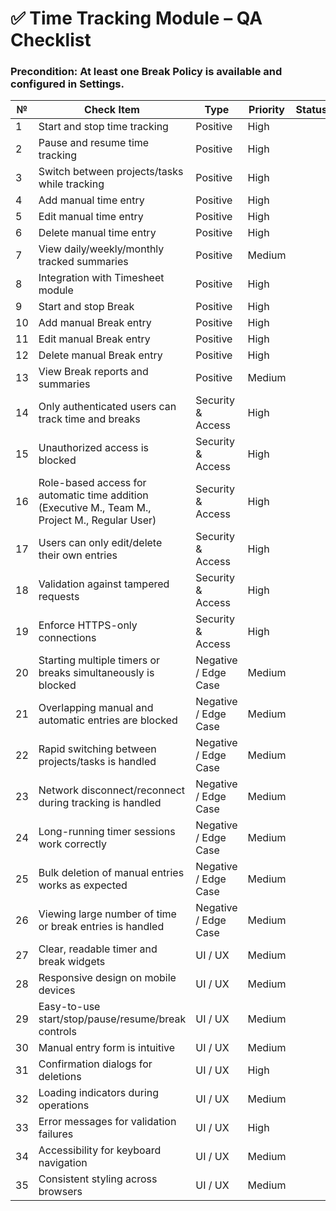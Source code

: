 # ✅ Time Tracking Module – QA Checklist 

### Precondition: At least one Break Policy is available and configured in Settings.

| №  | Check Item                                                                                       | Type                 | Priority | Status |
|----|--------------------------------------------------------------------------------------------------|----------------------|----------|--------|
| 1  | Start and stop time tracking                                                                     | Positive             | High     |        |
| 2  | Pause and resume time tracking                                                                   | Positive             | High     |        |
| 3  | Switch between projects/tasks while tracking                                                     | Positive             | High     |        |
| 4  | Add manual time entry                                                                            | Positive             | High     |        |
| 5  | Edit manual time entry                                                                           | Positive             | High     |        |
| 6  | Delete manual time entry                                                                         | Positive             | High     |        |
| 7  | View daily/weekly/monthly tracked summaries                                                      | Positive             | Medium   |        |
| 8  | Integration with Timesheet module                                                                | Positive             | High     |        |
| 9  | Start and stop Break                                                                             | Positive             | High     |        |
| 10 | Add manual Break entry                                                                           | Positive             | High     |        |
| 11 | Edit manual Break entry                                                                          | Positive             | High     |        |
| 12 | Delete manual Break entry                                                                        | Positive             | High     |        |
| 13 | View Break reports and summaries                                                                 | Positive             | Medium   |        |
| 14 | Only authenticated users can track time and breaks                                               | Security & Access    | High     |        |
| 15 | Unauthorized access is blocked                                                                   | Security & Access    | High     |        |
| 16 | Role-based access for automatic time addition (Executive M., Team M., Project M., Regular User)  | Security & Access    | High     |        |
| 17 | Users can only edit/delete their own entries                                                     | Security & Access    | High     |        |
| 18 | Validation against tampered requests                                                             | Security & Access    | High     |        |
| 19 | Enforce HTTPS-only connections                                                                   | Security & Access    | High     |        |
| 20 | Starting multiple timers or breaks simultaneously is blocked                                     | Negative / Edge Case | Medium   |        |
| 21 | Overlapping manual and automatic entries are blocked                                             | Negative / Edge Case | Medium   |        |
| 22 | Rapid switching between projects/tasks is handled                                                | Negative / Edge Case | Medium   |        |
| 23 | Network disconnect/reconnect during tracking is handled                                          | Negative / Edge Case | Medium   |        |
| 24 | Long-running timer sessions work correctly                                                       | Negative / Edge Case | Medium   |        |
| 25 | Bulk deletion of manual entries works as expected                                                | Negative / Edge Case | Medium   |        |
| 26 | Viewing large number of time or break entries is handled                                         | Negative / Edge Case | Medium   |        |
| 27 | Clear, readable timer and break widgets                                                          | UI / UX              | Medium   |        |
| 28 | Responsive design on mobile devices                                                              | UI / UX              | Medium   |        |
| 29 | Easy-to-use start/stop/pause/resume/break controls                                               | UI / UX              | Medium   |        |
| 30 | Manual entry form is intuitive                                                                   | UI / UX              | Medium   |        |
| 31 | Confirmation dialogs for deletions                                                               | UI / UX              | High     |        |
| 32 | Loading indicators during operations                                                             | UI / UX              | Medium   |        |
| 33 | Error messages for validation failures                                                           | UI / UX              | High     |        |
| 34 | Accessibility for keyboard navigation                                                            | UI / UX              | Medium   |        |
| 35 | Consistent styling across browsers                                                               | UI / UX              | Medium   |        |